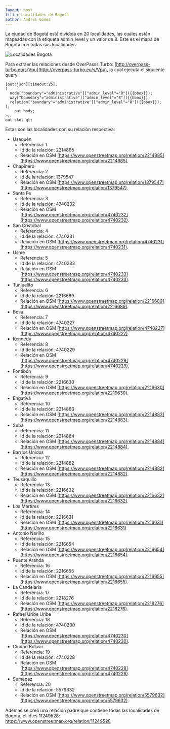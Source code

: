 ```yaml
---
layout: post
title: Localidades de Bogotá
author: Andres Gomez
---
```


La ciudad de Bogotá está dividida en 20 localidades, las cuales están mapeadas con la etiqueta admin_level y un valor de 8.
Este es el mapa de Bogotá con todas sus localidades:

![Localidades Bogotá](/bogota/img/2020-06-22-localidades.png)

Para extraer las relaciones desde OverPasss Turbo: [http://overpass-turbo.eu/s/Vpu](http://overpass-turbo.eu/s/Vpu), la cual ejecuta el siguiente query:

    [out:json][timeout:25];
    (
      node["boundary"="administrative"]["admin_level"="8"]({{bbox}});
      way["boundary"="administrative"]["admin_level"="8"]({{bbox}});
      relation["boundary"="administrative"]["admin_level"="8"]({{bbox}});
    );
        out body;
    >;
    out skel qt;

Estas son las localidades con su relación respectiva:

* Usaquén
  * Referencia: 1
  * Id de la relación: 2214885
  * Relación en OSM [https://www.openstreetmap.org/relation/2214885](https://www.openstreetmap.org/relation/2214885).
* Chapinero
  * Referencia: 2
  * Id de la relación: 1379547
  * Relación en OSM [https://www.openstreetmap.org/relation/1379547](https://www.openstreetmap.org/relation/1379547).
* Santa Fe
  * Referencia: 3
  * Id de la relación: 4740232
  * Relación en OSM [https://www.openstreetmap.org/relation/4740232](https://www.openstreetmap.org/relation/4740232).
* San Cristóbal
  * Referencia: 4
  * Id de la relación: 4740231
  * Relación en OSM [https://www.openstreetmap.org/relation/4740231](https://www.openstreetmap.org/relation/4740231).
* Usme
  * Referencia: 5
  * Id de la relación: 4740233
  * Relación en OSM [https://www.openstreetmap.org/relation/4740233](https://www.openstreetmap.org/relation/4740233).
* Tunjuelito
  * Referencia: 6
  * Id de la relación: 2216689
  * Relación en OSM [https://www.openstreetmap.org/relation/2216689](https://www.openstreetmap.org/relation/2216689).
* Bosa
  * Referencia: 7
  * Id de la relación: 4740227
  * Relación en OSM [https://www.openstreetmap.org/relation/4740227](https://www.openstreetmap.org/relation/4740227).
* Kennedy
  * Referencia: 8
  * Id de la relación: 4740229
  * Relación en OSM [https://www.openstreetmap.org/relation/4740229](https://www.openstreetmap.org/relation/4740229).
* Fontibón
  * Referencia: 9
  * Id de la relación: 2216630
  * Relación en OSM [https://www.openstreetmap.org/relation/2216630](https://www.openstreetmap.org/relation/2216630).
* Engativá
  * Referencia: 10
  * Id de la relación: 2214883
  * Relación en OSM [https://www.openstreetmap.org/relation/2214883](https://www.openstreetmap.org/relation/2214883).
* Suba
  * Referencia: 11
  * Id de la relación: 2214884
  * Relación en OSM [https://www.openstreetmap.org/relation/2214884](https://www.openstreetmap.org/relation/2214884).
* Barrios Unidos
  * Referencia: 12
  * Id de la relación: 2214882
  * Relación en OSM [https://www.openstreetmap.org/relation/2214882](https://www.openstreetmap.org/relation/2214882).
* Teusaquillo
  * Referencia: 13
  * Id de la relación: 2216632
  * Relación en OSM [https://www.openstreetmap.org/relation/2216632](https://www.openstreetmap.org/relation/2216632).
* Los Mártires
  * Referencia: 14
  * Id de la relación: 2216631
  * Relación en OSM [https://www.openstreetmap.org/relation/2216631](https://www.openstreetmap.org/relation/2216631).
* Antonio Nariño
  * Referencia: 15
  * Id de la relación: 2216654
  * Relación en OSM [https://www.openstreetmap.org/relation/2216654](https://www.openstreetmap.org/relation/2216654).
* Puente Aranda
  * Referencia: 16
  * Id de la relación: 2216655
  * Relación en OSM [https://www.openstreetmap.org/relation/2216655](https://www.openstreetmap.org/relation/2216655).
* La Candelaria
  * Referencia: 17
  * Id de la relación: 2218276
  * Relación en OSM [https://www.openstreetmap.org/relation/2218276](https://www.openstreetmap.org/relation/2218276).
* Rafael Uribe Uribe
  * Referencia: 18
  * Id de la relación: 4740230
  * Relación en OSM [https://www.openstreetmap.org/relation/4740230](https://www.openstreetmap.org/relation/4740230).
* Ciudad Bolivar
  * Referencia: 19
  * Id de la relación: 4740228
  * Relación en OSM [https://www.openstreetmap.org/relation/4740228](https://www.openstreetmap.org/relation/4740228).
* Sumapaz
  * Referencia: 20
  * Id de la relación: 5579632
  * Relación en OSM [https://www.openstreetmap.org/relation/5579632](https://www.openstreetmap.org/relation/5579632).

Además se creó una relación padre que contiene todas las localidades de Bogotá, el id es 11249528: https://www.openstreetmap.org/relation/11249528
